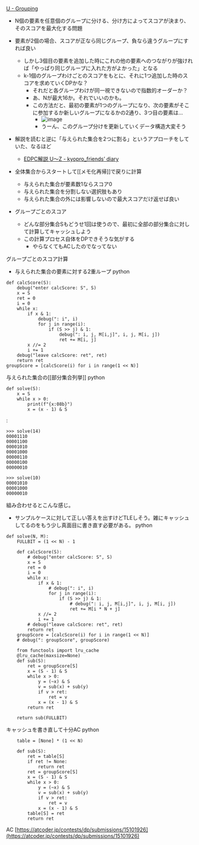 
[U - Grouping](https://atcoder.jp/contests/dp/tasks/dp_u)
- N個の要素を任意個のグループに分ける、分け方によってスコアが決まり、そのスコアを最大化する問題

- 要素が2個の場合、スコアが正なら同じグループ、負なら違うグループにすれば良い
    - しかし3個目の要素を追加した時にこれの他の要素へのつながりが強ければ「やっぱり同じグループに入れた方がよかった」となる
    - k-1個のグループわけごとのスコアをもとに、それに1つ追加した時のスコアを求めていくDPかな？
        - それだと各グループわけが同一視できないので指数的オーダーか？
        - あ、Nが最大16か。それでいいのかも。
        - この方法だと、最初の要素が1つのグループになり、次の要素がそこに参加するか新しいグループになるかの2通り、3つ目の要素は…
            - ![image](https://gyazo.com/6f38fa909ae869e3d950faf49d9fd560/thumb/1000)
            - うーん、このグループ分けを更新していくデータ構造大変そう
- 解説を読むと逆に「与えられた集合を2つに割る」というアプローチをしていた、なるほど
    - [EDPC解説 U～Z - kyopro_friends’ diary](https://kyopro-friends.hatenablog.com/entry/2019/01/12/231106)
- 全体集合からスタートして[[メモ化再帰]]で戻りに計算
    - 与えられた集合が要素数1ならスコア0
    - 与えられた集合を分割しない選択肢もあり
    - 与えられた集合の外には影響しないので最大スコアだけ返せば良い
- グループごとのスコア
    - どんな部分集合Sもどうせ1回は使うので、最初に全部の部分集合に対して計算してキャッシュしよう
    - この計算プロセス自体をDPできそうな気がする
        - やらなくてもACしたのでなってない

グループごとのスコア計算
- 与えられた集合の要素に対する2重ループ
python

```
def calcScore(S):
    debug("enter calcScore: S", S)
    x = S
    ret = 0
    i = 0
    while x:
        if x & 1:
            debug(": i", i)
            for j in range(i):
                if (S >> j) & 1:
                    debug(": i, j, M[i,j]", i, j, M[i, j])
                    ret += M[i, j]
        x //= 2
        i += 1
    debug("leave calcScore: ret", ret)
    return ret
groupScore = [calcScore(i) for i in range(1 << N)]
```


与えられた集合の[[部分集合列挙]]
python

```
def solve(S):
    x = S
    while x > 0:
        print(f"{x:08b}")
        x = (x - 1) & S
```

:

```
>>> solve(14)
00001110
00001100
00001010
00001000
00000110
00000100
00000010

>>> solve(10)
00001010
00001000
00000010
```


組み合わせるとこんな感じ。
- サンプルケースに対して正しい答えを出すけどTLEしそう。雑にキャッシュしてるのをもう少し真面目に書き直す必要がある。
python

```
def solve(N, M):
    FULLBIT = (1 << N) - 1

    def calcScore(S):
        # debug("enter calcScore: S", S)
        x = S
        ret = 0
        i = 0
        while x:
            if x & 1:
                # debug(": i", i)
                for j in range(i):
                    if (S >> j) & 1:
                        # debug(": i, j, M[i,j]", i, j, M[i, j])
                        ret += M[i * N + j]
            x //= 2
            i += 1
        # debug("leave calcScore: ret", ret)
        return ret
    groupScore = [calcScore(i) for i in range(1 << N)]
    # debug(": groupScore", groupScore)

    from functools import lru_cache
    @lru_cache(maxsize=None)
    def sub(S):
        ret = groupScore[S]
        x = (S - 1) & S
        while x > 0:
            y = (~x) & S
            v = sub(x) + sub(y)
            if v > ret:
                ret = v
            x = (x - 1) & S
        return ret

    return sub(FULLBIT)
```


キャッシュを書き直して十分AC
python

```
    table = [None] * (1 << N)

    def sub(S):
        ret = table[S]
        if ret != None:
            return ret
        ret = groupScore[S]
        x = (S - 1) & S
        while x > 0:
            y = (~x) & S
            v = sub(x) + sub(y)
            if v > ret:
                ret = v
            x = (x - 1) & S
        table[S] = ret
        return ret
```

AC [https://atcoder.jp/contests/dp/submissions/15101926](https://atcoder.jp/contests/dp/submissions/15101926)
